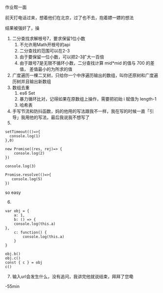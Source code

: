 作业帮一面

前天打电话过来，想着他们在北京，过了也不去，抱着嫖一嫖的想法

结果被强奸了，操

1. 二分查找求解根号7，要求保留1位小数
    1. 不允许用Math开根号的api
    2. 二分查找的范围可以在2-3
    3. 由于要保留一位小数，可以把2-3扩大一百倍
    4. 由于跟号7是无限不循环小数，二分查找计算 mid*mid 的值与 700 的差值， 差值最小的为所求的值
2. 广度遍历一棵二叉树，只给你一个中序遍历输出的数组，叫你还原树和广度遍历树并且输出新数组
3. 数组去重
    1. es6 Set
    2. 暴力循环比对，记得如果在原数组上操作，需要把初始 i 赋值为 length-1
    3. 哈希表
4. 手写节流和防抖函数，妈的他用的写法跟我不一样，我在写的时候一直「引导」我用他的写法，最后我说我不想写了
5. 

```
setTimeout(()=>{
  console.log(1)
},0)

new Promise((res, rej)=> {
    console.log(2)
})

console.log(3)

Promise.resolve(()=>{
   console.log(5)                
})

```

so easy

6. 

```
var obj = {
    a: 1,
    b: () => {
    console.log(this.a)
},
    c: function() {
        console.log(this.a)
    }
}

obj.b()
obj.c()
const { c } = obj
c()

```

7. 输入url会发生什么，没有追问，我讲完他就说结束，拜拜了您嘞

-55min
